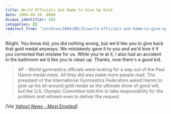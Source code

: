 ```yaml
---
title: World Officials Ask Hamm to Give Up Gold
date: 2004-08-26 -0800
disqus_identifier: 983
categories: []
redirect_from: "/archive/2004/08/25/world-officials-ask-hamm-to-give-up-gold.aspx/"
---
```


Riiight. You know kid, you did nothing wrong, but we'd like you to give
back that gold medal anyways. We mistakenly gave it to you and we'd love
it if you corrected that mistake for us. While you're at it, I also had
an accident in the bathroom we'd like you to clean up. Thanks, now
there's a good kid.

> AP - World gymnastics officials were looking for a way out of the Paul
> Hamm medal mess. All they did was make more people mad. The president
> of the International Gymnastics Federation asked Hamm to give up his
> all-around gold medal as the ultimate show of good will, but the U.S.
> Olympic Committee told him to take responsibility for the problem and
> refused even to deliver the request.

*[Via [Yahoo! News - Most
Emailed](http://us.rd.yahoo.com/dailynews/rss/mostemailed/*http://story.news.yahoo.com/news?tmpl=story2&u=/ap/oly_tainted_gold)]*

